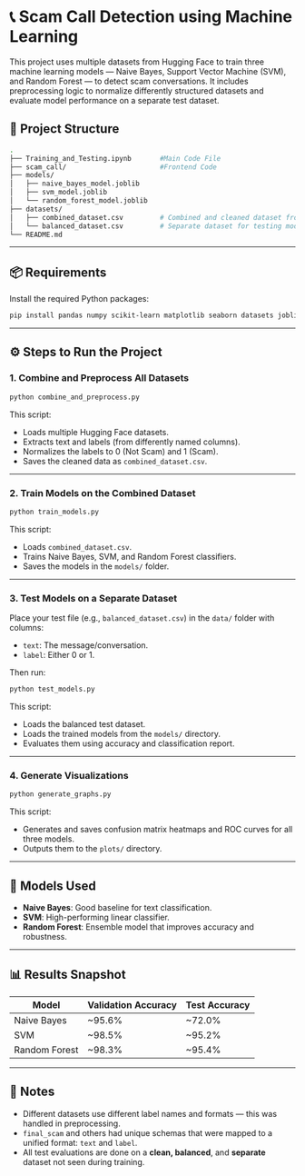 # 📞 Scam Call Detection using Machine Learning

This project uses multiple datasets from Hugging Face to train three machine learning models — Naive Bayes, Support Vector Machine (SVM), and Random Forest — to detect scam conversations. It includes preprocessing logic to normalize differently structured datasets and evaluate model performance on a separate test dataset.

## 📁 Project Structure

```bash
.
├── Training_and_Testing.ipynb       #Main Code File
├── scam_call/                       #Frontend Code 
├── models/
│   ├── naive_bayes_model.joblib
│   ├── svm_model.joblib
│   └── random_forest_model.joblib
├── datasets/
│   ├── combined_dataset.csv         # Combined and cleaned dataset from Hugging Face sources
│   └── balanced_dataset.csv         # Separate dataset for testing models
└── README.md
```

---

## 📦 Requirements

Install the required Python packages:

```bash
pip install pandas numpy scikit-learn matplotlib seaborn datasets joblib
```

---

## ⚙️ Steps to Run the Project

### 1. Combine and Preprocess All Datasets

```bash
python combine_and_preprocess.py
```

This script:
- Loads multiple Hugging Face datasets.
- Extracts text and labels (from differently named columns).
- Normalizes the labels to 0 (Not Scam) and 1 (Scam).
- Saves the cleaned data as `combined_dataset.csv`.

---

### 2. Train Models on the Combined Dataset

```bash
python train_models.py
```

This script:
- Loads `combined_dataset.csv`.
- Trains Naive Bayes, SVM, and Random Forest classifiers.
- Saves the models in the `models/` folder.

---

### 3. Test Models on a Separate Dataset

Place your test file (e.g., `balanced_dataset.csv`) in the `data/` folder with columns:
- `text`: The message/conversation.
- `label`: Either 0 or 1.

Then run:

```bash
python test_models.py
```

This script:
- Loads the balanced test dataset.
- Loads the trained models from the `models/` directory.
- Evaluates them using accuracy and classification report.

---

### 4. Generate Visualizations

```bash
python generate_graphs.py
```

This script:
- Generates and saves confusion matrix heatmaps and ROC curves for all three models.
- Outputs them to the `plots/` directory.

---

## 🧠 Models Used

- **Naive Bayes**: Good baseline for text classification.
- **SVM**: High-performing linear classifier.
- **Random Forest**: Ensemble model that improves accuracy and robustness.

---

## 📊 Results Snapshot

Model | Validation Accuracy | Test Accuracy
------|----------------------|---------------
Naive Bayes | ~95.6% | ~72.0%
SVM         | ~98.5% | ~95.2%
Random Forest | ~98.3% | ~95.4%

---

## 📎 Notes

- Different datasets use different label names and formats — this was handled in preprocessing.
- `final_scam` and others had unique schemas that were mapped to a unified format: `text` and `label`.
- All test evaluations are done on a **clean, balanced**, and **separate** dataset not seen during training.
